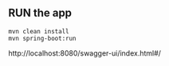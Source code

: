 ## RUN the app

```ubuntu
mvn clean install
mvn spring-boot:run

```

http://localhost:8080/swagger-ui/index.html#/